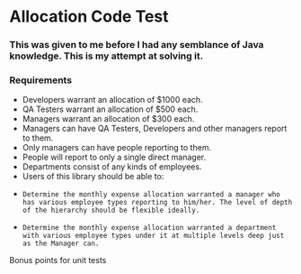 # Allocation Code Test

### This was given to me before I had any semblance of Java knowledge. This is my attempt at solving it.

### Requirements
- Developers warrant an allocation of $1000 each.
- QA Testers warrant an allocation of $500 each.
- Managers warrant an allocation of $300 each.
- Managers can have QA Testers, Developers and other managers report to them.
- Only managers can have people reporting to them.
- People will report to only a single direct manager.
- Departments consist of any kinds of employees.
- Users of this library should be able to:
-     Determine the monthly expense allocation warranted a manager who has various employee types reporting to him/her. The level of depth of the hierarchy should be flexible ideally.
-     Determine the monthly expense allocation warranted a department with various employee types under it at multiple levels deep just as the Manager can.

Bonus points for unit tests